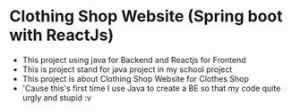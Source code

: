 # Clothing Shop Website (Spring boot with ReactJs)
- This project using java for Backend and Reactjs for Frontend
- This is project stand for java project in my school project
- This project is about Clothing Shop Website for Clothes Shop
- 'Cause this's first time I use Java to create a BE so that my code quite urgly and stupid :v 